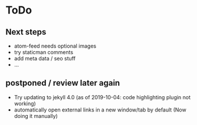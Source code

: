 # ToDo
## Next steps
* atom-feed needs optional images
* try staticman comments
* add meta data / seo stuff
* ...
## postponed / review later again
* Try updating to jekyll 4.0 (as of 2019-10-04: code highlighting plugin not working)
* automatically open external links in a new window/tab by default (Now doing it manually)

